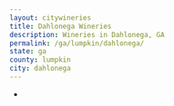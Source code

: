 ```yaml
---
layout: citywineries
title: Dahlonega Wineries
description: Wineries in Dahlonega, GA
permalink: /ga/lumpkin/dahlonega/
state: ga
county: lumpkin
city: dahlonega
---
```

-
